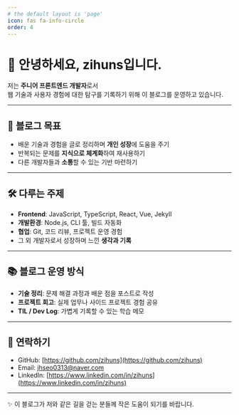 ```yaml
---
# the default layout is 'page'
icon: fas fa-info-circle
order: 4
---
```


# 👋 안녕하세요, zihuns입니다.

저는 **주니어 프론트엔드 개발자**로서  
웹 기술과 사용자 경험에 대한 탐구를 기록하기 위해 이 블로그를 운영하고 있습니다.

---

## 🎯 블로그 목표
- 배운 기술과 경험을 글로 정리하며 **개인 성장**에 도움을 주기
- 반복되는 문제를 **지식으로 체계화**하여 재사용하기
- 다른 개발자들과 **소통**할 수 있는 기반 마련하기

---

## 🛠️ 다루는 주제
- **Frontend**: JavaScript, TypeScript, React, Vue, Jekyll
- **개발환경**: Node.js, CLI 툴, 빌드 자동화
- **협업**: Git, 코드 리뷰, 프로젝트 운영 경험
- 그 외 개발자로서 성장하며 느낀 **생각과 기록**

---

## 📚 블로그 운영 방식
- **기술 정리**: 문제 해결 과정과 배운 점을 포스트로 작성
- **프로젝트 회고**: 실제 업무나 사이드 프로젝트 경험 공유
- **TIL / Dev Log**: 가볍게 기록할 수 있는 학습 메모

---

## 📩 연락하기
- GitHub: [https://github.com/zihuns](https://github.com/zihuns)
- Email: jhseo0313@naver.com  
- LinkedIn: [https://www.linkedin.com/in/zihuns](https://www.linkedin.com/in/zihuns)

---

✨ 이 블로그가 저와 같은 길을 걷는 분들께 작은 도움이 되기를 바랍니다.


